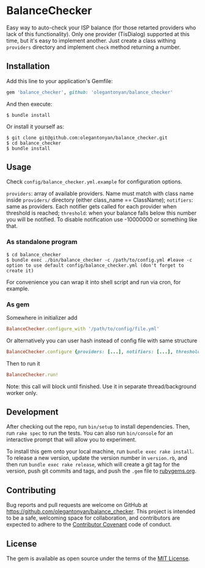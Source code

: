 # BalanceChecker

Easy way to auto-check your ISP balance (for those retarted providers who lack of this functionality). Only one provider (TisDialog) supported at this time, but it's easy to implement another. Just create a class withing `providers` directory and implement `check` method returning a number.

## Installation

Add this line to your application's Gemfile:

```ruby
gem 'balance_checker', github: 'olegantonyan/balance_checker'
```

And then execute:

    $ bundle install

Or install it yourself as:

    $ git clone git@github.com:olegantonyan/balance_checker.git
    $ cd balance_checker
    $ bundle install

## Usage

Check `config/balance_checker.yml.example` for configuration options.

`providers`: array of available providers. Name must match with class name inside `providers/` directory (either class_name == ClassName);
`notifiers`: same as providers. Each notifier gets called for each provider when threshold is reached;
`threshold`: when your balance falls below this number you will be notified. To disable notification use -10000000 or something like that.

### As standalone program

    $ cd balance_checker
    $ bundle exec ./bin/balance_checker -c /path/to/config.yml #leave -c option to use default config/balance_checker.yml (don't forget to create it)

For convenience you can wrap it into shell script and run via cron, for example.

### As gem

Somewhere in initializer add
```ruby
BalanceChecker.configure_with '/path/to/config/file.yml'
```
Or alternatively you can user hash instead of config file with same structure
```ruby
BalanceChecker.configure {providers: [...], notifiers: [...], threshold: 50}
```
Then to run it
```ruby
BalanceChecker.run!
```
Note: this call will block until finished. Use it in separate thread/background worker only.

## Development

After checking out the repo, run `bin/setup` to install dependencies. Then, run `rake spec` to run the tests. You can also run `bin/console` for an interactive prompt that will allow you to experiment.

To install this gem onto your local machine, run `bundle exec rake install`. To release a new version, update the version number in `version.rb`, and then run `bundle exec rake release`, which will create a git tag for the version, push git commits and tags, and push the `.gem` file to [rubygems.org](https://rubygems.org).

## Contributing

Bug reports and pull requests are welcome on GitHub at https://github.com/olegantonyan/balance_checker. This project is intended to be a safe, welcoming space for collaboration, and contributors are expected to adhere to the [Contributor Covenant](contributor-covenant.org) code of conduct.


## License

The gem is available as open source under the terms of the [MIT License](http://opensource.org/licenses/MIT).
